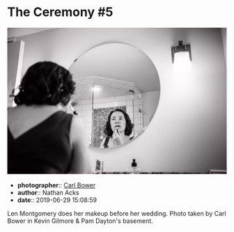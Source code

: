 # The Ceremony \#5

![Len Montgomery does her makeup](assets/2019-06-29-set-1-the-ceremony-05.webp)

* **photographer**:: [Carl Bower](https://carlbowerphotos.com)  
* **author**:: Nathan Acks  
* **date**:: 2019-06-29 15:08:59

Len Montgomery does her makeup before her wedding. Photo taken by Carl Bower in Kevin Gilmore & Pam Dayton's basement.
